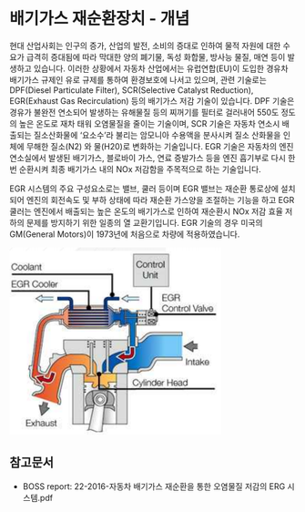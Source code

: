 # 배기가스 재순환장치 - 개념

현대 산업사회는 인구의 증가, 산업의 발전, 소비의 증대로 인하여 물적 자원에 대한 수요가 급격히 증대됨에 따라 막대한 양의 폐기물, 독성 화합물, 방사능 물질, 매연 등이 발생하고 있습니다. 이러한 상황에서 자동차 산업에서는 유럽연합(EU)이 도입한 경유차 배기가스 규제인 유로 규제를 통하여 환경보호에 나서고 있으며, 관련 기술로는 DPF(Diesel Particulate Filter), SCR(Selective Catalyst Reduction), EGR(Exhaust Gas Recirculation) 등의 배기가스 저감 기술이 있습니다.
DPF 기술은 경유가 불완전 연소되어 발생하는 유해물질 등의 찌꺼기를 필터로 걸러내어 550도 정도의 높은 온도로 재차 태워 오염물질을 줄이는 기술이며, SCR 기술은 자동차 연소시 배출되는 질소산화물에 ‘요소수’라 불리는 암모니아 수용액을 분사시켜 질소 산화물을 인체에 무해한 질소(N2) 와 물(H20)로 변화하는 기술입니다.
EGR 기술은 자동차의 엔진 연소실에서 발생된 배기가스, 블로바이 가스, 연료 증발가스 등을 엔진 흡기부로 다시 한 번 순환시켜 최종 배기가스 내의 NOx 저감함을 주목적으로 하는 기술입니다.


EGR 시스템의 주요 구성요소로는 밸브, 쿨러 등이며 EGR 밸브는 재순환 통로상에 설치되어 엔진의 회전속도 및 부하 상태에 따라 재순환 가스양을 조절하는 기능을 하고 EGR 쿨러는 엔진에서 배출되는 높은 온도의 배기가스로 인하여 재순환시 NOx 저감 효율 저하의 문제를 방지하기 위한 일종의 열 교환기입니다.
EGR 기술의 경우 미국의 GM(General Motors)이 1973년에 처음으로 차량에 적용하였습니다.


![](./images/배기가스재순환장치_Q1_1_1.PNG)


## 참고문서
- BOSS report: 22-2016-자동차 배기가스 재순환을 통한 오염물질 저감의 ERG 시스템.pdf
